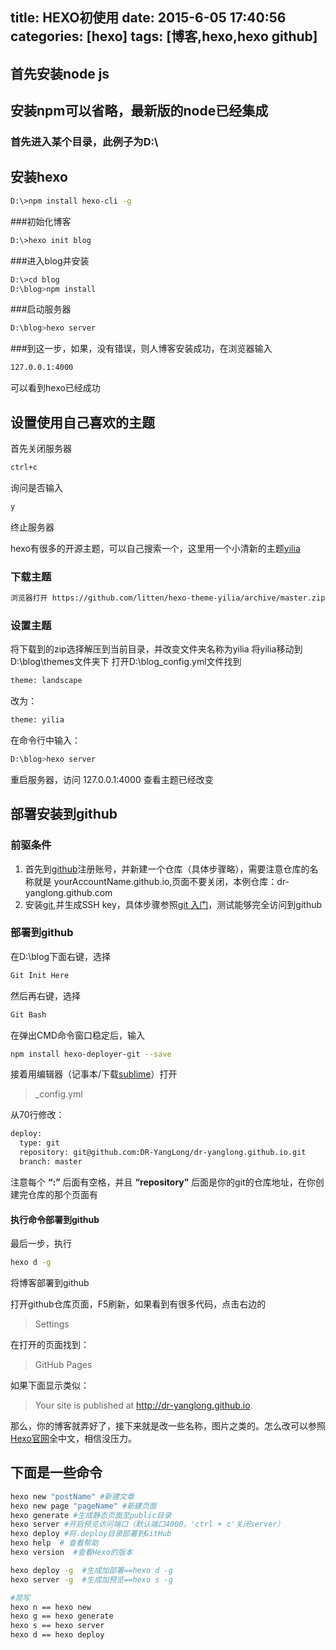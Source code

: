title: HEXO初使用
date: 2015-6-05 17:40:56
categories: [hexo]
tags: [博客,hexo,hexo github]
---
## 首先安装node js

## 安装npm可以省略，最新版的node已经集成
### 首先进入某个目录，此例子为D:\
## 安装hexo

```bash
D:\>npm install hexo-cli -g
```

###初始化博客
```bash
D:\>hexo init blog
```
###进入blog并安装
```bash
D:\>cd blog
D:\blog>npm install
```
<!-- more -->
###启动服务器
```bash
D:\blog>hexo server
```
###到这一步，如果，没有错误，则人博客安装成功，在浏览器输入
```bash
127.0.0.1:4000
```
可以看到hexo已经成功

## 设置使用自己喜欢的主题
首先关闭服务器
```bash
ctrl+c
```
询问是否输入
```bash
y
```
终止服务器

hexo有很多的开源主题，可以自己搜索一个，这里用一个小清新的主题[yilia](https://github.com/litten/hexo-theme-yilia "hexo主题")

### 下载主题
```bash
浏览器打开 https://github.com/litten/hexo-theme-yilia/archive/master.zip 进行下载
```
### 设置主题
将下载到的zip选择解压到当前目录，并改变文件夹名称为yilia
将yilia移动到D:\blog\themes文件夹下
打开D:\blog\_config.yml文件找到
```bash
theme: landscape
```
改为：
```bash
theme: yilia
```

在命令行中输入：
```bash
D:\blog>hexo server
```
重启服务器，访问 127.0.0.1:4000 查看主题已经改变

## 部署安装到github
### 前驱条件
1. 首先到[github](https://github.com/ "gitHub")注册账号，并新建一个仓库（具体步骤略），需要注意仓库的名称就是 yourAccountName.github.io,页面不要关闭，本例仓库：dr-yanglong.github.com
2. 安装[git](http://git-scm.com/downloads "git"),并生成SSH key，具体步骤参照[git 入门](http://git.oschina.net/wzw/git-quick-start)，测试能够完全访问到github

### 部署到github
在D:\blog下面右键，选择
```bash
Git Init Here
```
然后再右键，选择
```bash
Git Bash
```
在弹出CMD命令窗口稳定后，输入
```bash
npm install hexo-deployer-git --save
```
接着用编辑器（记事本/下载[sublime](http://www.sublimetext.com/2)）打开
> _config.yml

从70行修改：
```bash
deploy:
  type: git
  repository: git@github.com:DR-YangLong/dr-yanglong.github.io.git
  branch: master
```
注意每个 **“:”** 后面有空格，并且 **“repository”** 后面是你的git的仓库地址，在你创建完仓库的那个页面有
#### 执行命令部署到github
最后一步，执行
```bash
hexo d -g
```
将博客部署到github

打开github仓库页面，F5刷新，如果看到有很多代码，点击右边的
> Settings

在打开的页面找到：
> GitHub Pages

如果下面显示类似：
>  Your site is published at http://dr-yanglong.github.io. 

那么，你的博客就弄好了，接下来就是改一些名称，图片之类的。怎么改可以参照[Hexo官网](http://hexo.io/zh-cn/)全中文，相信没压力。

## 下面是一些命令
```bash
hexo new "postName" #新建文章
hexo new page "pageName" #新建页面
hexo generate #生成静态页面至public目录
hexo server #开启预览访问端口（默认端口4000，'ctrl + c'关闭server）
hexo deploy #将.deploy目录部署到GitHub
hexo help  # 查看帮助
hexo version  #查看Hexo的版本

hexo deploy -g  #生成加部署==hexo d -g
hexo server -g  #生成加预览==hexo s -g

#简写
hexo n == hexo new
hexo g == hexo generate
hexo s == hexo server
hexo d == hexo deploy
```